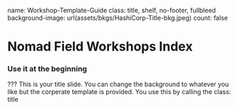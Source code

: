 name: Workshop-Template-Guide
class: title, shelf, no-footer, fullbleed
background-image: url(assets/bkgs/HashiCorp-Title-bkg.jpeg)
count: false

# Nomad Field Workshops Index
### Use it at the beginning

???
This is your title slide.  You can change the background to whatever you like but the corperate template is provided.  You use this by calling the class: title
